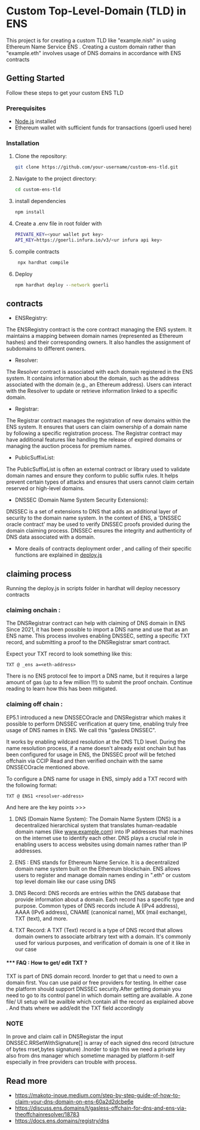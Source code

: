 # Custom Top-Level-Domain (TLD) in ENS

This project is for creating a custom TLD like "example.nish" in using Ethereum Name Service ENS . Creating a custom domain rather than "example.eth" involves usage of DNS domains in accordance with ENS contracts


## Getting Started

Follow these steps to get your custom ENS TLD 


### Prerequisites

- [Node.js](https://nodejs.org/) installed
- Ethereum wallet with sufficient funds for transactions (goerli used here)


### Installation

1. Clone the repository:

   ```bash
   git clone https://github.com/your-username/custom-ens-tld.git

2. Navigate to the project directory:
 
   ```bash
   cd custom-ens-tld

   
3. install dependencies

   ```bash
   npm install

4. Create a .env file in root folder with

    ```bash
   PRIVATE_KEY=<your wallet pvt key>
   API_KEY=https://goerli.infura.io/v3/<ur infura api key>

6. compile contracts
   
   ```bash
    npx hardhat compile


6. Deploy
   
   ```cmd
   npm hardhat deploy --network goerli


## contracts

* ENSRegistry:

The ENSRegistry contract is the core contract managing the ENS system.
It maintains a mapping between domain names (represented as Ethereum hashes) and their corresponding owners.
It also handles the assignment of subdomains to different owners.

* Resolver:

The Resolver contract is associated with each domain registered in the ENS system.
It contains information about the domain, such as the address associated with the domain (e.g., an Ethereum address).
Users can interact with the Resolver to update or retrieve information linked to a specific domain.

* Registrar:

The Registrar contract manages the registration of new domains within the ENS system.
It ensures that users can claim ownership of a domain name by following a specific registration process.
The Registrar contract may have additional features like handling the release of expired domains or managing the auction process for premium names.

* PublicSuffixList:

The PublicSuffixList is often an external contract or library used to validate domain names and ensure they conform to public suffix rules.
It helps prevent certain types of attacks and ensures that users cannot claim certain reserved or high-level domains.

* DNSSEC (Domain Name System Security Extensions):

DNSSEC is a set of extensions to DNS that adds an additional layer of security to the domain name system.
In the context of ENS, a 'DNSSEC oracle contract' may be used to verify DNSSEC proofs provided during the domain claiming process.
DNSSEC ensures the integrity and authenticity of DNS data associated with a domain.

- More deails of contracts deployment order , and calling of their specific functions are explained in  [deploy.js](https://github.com/Nish0483/custom-ENS-TLD/blob/main/scripts/deploy.js)



## claiming process 

Running the deploy.js in scripts folder  in hardhat will deploy necessory contracts


### claiming onchain :

The DNSRegistrar contract can help with claiming of DNS domain in ENS
Since 2021, it has been possible to import a DNS name and use that as an ENS name. This process involves enabling DNSSEC, setting a specific TXT record, and submitting a proof to the DNSRegistrar smart contract.

Expect your TXT record to look something like this:

~~~solidity
TXT @ _ens a=<eth-address>
~~~

There is no ENS protocol fee to import a DNS name, but it requires a large amount of gas (up to a few million !!!) to submit the proof onchain. Continue reading to learn how this has been mitigated.

  
### claiming off chain :
  
EP5.1 introduced a new DNSSECOracle and DNSRegistrar which makes it possible to perform DNSSEC verification at query time, enabling truly free usage of DNS names in ENS. We call this "gasless DNSSEC".

It works by enabling wildcard resolution at the DNS TLD level. During the name resolution process, if a name doesn't already exist onchain but has been configured for usage in ENS, the DNSSEC proof will be fetched offchain via CCIP Read and then verified onchain with the same DNSSECOracle mentioned above.

To configure a DNS name for usage in ENS, simply add a TXT record with the following format:

~~~solidity
TXT @ ENS1 <resolver-address>
~~~

And here are the key points >>>



1. DNS (Domain Name System):
The Domain Name System (DNS) is a decentralized hierarchical system that translates human-readable domain names (like www.example.com) into IP addresses that machines on the internet use to identify each other. DNS plays a crucial role in enabling users to access websites using domain names rather than IP addresses.

2. ENS :
ENS stands for Ethereum Name Service. It is a decentralized domain name system built on the Ethereum blockchain. ENS allows users to register and manage domain names ending in ".eth" or custom top level domain like our case using DNS

3. DNS Record:
DNS records are entries within the DNS database that provide information about a domain. Each record has a specific type and purpose. Common types of DNS records include A (IPv4 address), AAAA (IPv6 address), CNAME (canonical name), MX (mail exchange), TXT (text), and more.

4. TXT Record:
A TXT (Text) record is a type of DNS record that allows domain owners to associate arbitrary text with a domain. It's commonly used for various purposes, and verification of domain is one of it like in our case


#### *** FAQ : How to get/ edit TXT ?

TXT is part of DNS domain record. Inorder to get that u need to own a domain first. You can use paid or free providers for testing. In either case the platform should support DNSSEC security.After getting domain you need to go to its control panel in which domain setting are available. A zone file/ UI setup will be availble which contain all the record as explained above . And thats where we add/edit the TXT field accordingly 

### NOTE
In prove and claim call in DNSRegistar the input DNSSEC.RRSetWithSignature[] is array of each signed dns record  (structure of bytes rrset,bytes signature)  .Inorder to sign this we need a private key also from dns manager which sometime managed by platform it-self especially in free providers can trouble with process.



## Read more
- https://makoto-inoue.medium.com/step-by-step-guide-of-how-to-claim-your-dns-domain-on-ens-60a2d2dcbe6e
- https://discuss.ens.domains/t/gasless-offchain-for-dns-and-ens-via-theoffchainresolver/18783
- https://docs.ens.domains/registry/dns
